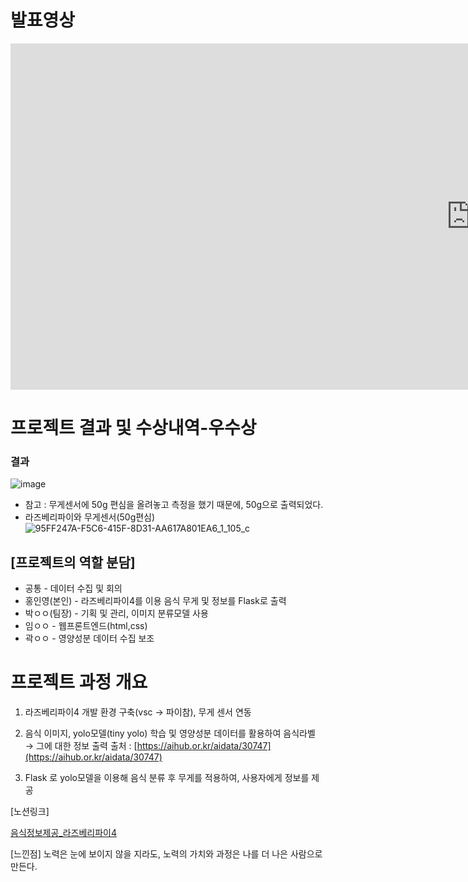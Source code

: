 # 발표영상

<iframe width="1474" height="554" src="https://www.youtube.com/embed/odUpwz2pkYg" title="YouTube video player" frameborder="0" allow="accelerometer; autoplay; clipboard-write; encrypted-media; gyroscope; picture-in-picture" allowfullscreen></iframe>




# 프로젝트 결과 및 수상내역-우수상

### 결과
![image](https://user-images.githubusercontent.com/80932397/142378323-7c306e40-fe96-4f0f-b798-80fe49c53df3.png)
- 참고 : 무게센서에 50g 편심을 올려놓고 측정을 했기 때문에, 50g으로 출력되었다.
- 라즈베리파이와 무게센서(50g편심)
![95FF247A-F5C6-415F-8D31-AA617A801EA6_1_105_c](https://user-images.githubusercontent.com/80932397/142379120-d4420e09-f770-4a33-bf1f-a3a1f12cd55e.jpeg)


## [프로젝트의 역할 분담]

- 공통 - 데이터 수집 및 회의
- 홍인영(본인) - 라즈베리파이4를 이용 음식 무게 및 정보를 Flask로 출력
- 박ㅇㅇ(팀장) - 기획 및 관리, 이미지 분류모델 사용
- 임ㅇㅇ - 웹프론트엔드(html,css)
- 곽ㅇㅇ - 영양성분 데이터 수집 보조

# 프로젝트 과정 개요

1. 라즈베리파이4
개발 환경 구축(vsc → 파이참), 무게 센서 연동

2. 음식 이미지, yolo모델(tiny yolo) 학습 및 영양성분 데이터를 활용하여
음식라벨 → 그에 대한 정보 출력
출처 : [https://aihub.or.kr/aidata/30747](https://aihub.or.kr/aidata/30747)

3. Flask 로 yolo모델을 이용해 음식 분류 후  무게를 적용하여, 사용자에게 정보를 제공

[노션링크]

[음식정보제공_라즈베리파이4](https://www.notion.so/_-4-36891491e0e24997bfeef5426270e946)

[느낀점]
노력은 눈에 보이지 않을 지라도, 노력의 가치와 과정은 나를 더 나은 사람으로 만든다.
